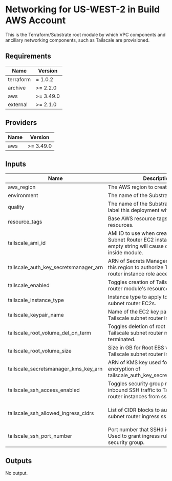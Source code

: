 # Networking for US-WEST-2 in Build AWS Account

This is the Terraform/Substrate root module by which VPC components and ancillary networking components, such as Tailscale are provisioned.

## Requirements

| Name | Version |
|------|---------|
| terraform | = 1.0.2 |
| archive | >= 2.2.0 |
| aws | >= 3.49.0 |
| external | >= 2.1.0 |

## Providers

| Name | Version |
|------|---------|
| aws | >= 3.49.0 |

## Inputs

| Name | Description | Type | Default | Required |
|------|-------------|------|---------|:--------:|
| aws\_region | The AWS region to create resources in. | `string` | n/a | yes |
| environment | The name of the Substrate environment. | `string` | n/a | yes |
| quality | The name of the Substrate quality to label this deployment with. | `string` | `"default"` | no |
| resource\_tags | Base AWS resource tags to apply to any resources. | `map(any)` | `{}` | no |
| tailscale\_ami\_id | AMI ID to use when creating Tailscale Subnet Router EC2 instance(s). An empty string will cause dynamic lookup inside module. | `string` | `""` | no |
| tailscale\_auth\_key\_secretsmanager\_arn | ARN of Secrets Manager secret within this region to authorize Tailscale subnet router instance role access to. | `string` | n/a | yes |
| tailscale\_enabled | Toggles creation of Tailscale subnet router module's resources. | `bool` | `true` | no |
| tailscale\_instance\_type | Instance type to apply to Tailscale subnet router EC2s. | `string` | `"t3.micro"` | no |
| tailscale\_keypair\_name | Name of the EC2 key pair to apply to the Tailscale subnet router instances. | `string` | `"readyset-devops"` | no |
| tailscale\_root\_volume\_del\_on\_term | Toggles deletion of root volume after Tailscale subnet router nodes are terminated. | `bool` | `true` | no |
| tailscale\_root\_volume\_size | Size in GB for Root EBS volume of Tailscale subnet router instances. | `number` | `30` | no |
| tailscale\_secretsmanager\_kms\_key\_arn | ARN of KMS key used for at-rest encryption of tailscale\_auth\_key\_secretsmanager\_arns. | `string` | `""` | no |
| tailscale\_ssh\_access\_enabled | Toggles security group rule to allow inbound SSH traffic to Tailscale subnet router instances from ssh\_allowed\_cidrs | `bool` | `false` | no |
| tailscale\_ssh\_allowed\_ingress\_cidrs | List of CIDR blocks to authorize Tailscale subnet router ingress ssh traffic from. | `list(string)` | <pre>[<br>  "10.0.0.0/8"<br>]</pre> | no |
| tailscale\_ssh\_port\_number | Port number that SSHd is listening on. Used to grant ingress rules on Tailscale security group. | `number` | `22` | no |

## Outputs

No output.
